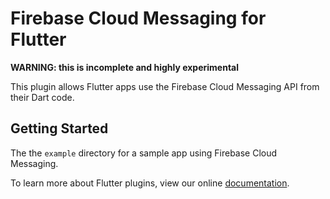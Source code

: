# Firebase Cloud Messaging for Flutter

**WARNING: this is incomplete and highly experimental**

This plugin allows Flutter apps use the Firebase Cloud Messaging API from their Dart
code.

## Getting Started

The the `example` directory for a sample app using Firebase Cloud Messaging.

To learn more about Flutter plugins, view our online
[documentation](https://flutter.io/platform-plugins).
